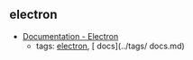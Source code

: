 electron
---
* [Documentation - Electron](https://electron.atom.io/docs/)
    * tags: [electron](../tags/electron.md), [ docs](../tags/ docs.md)
